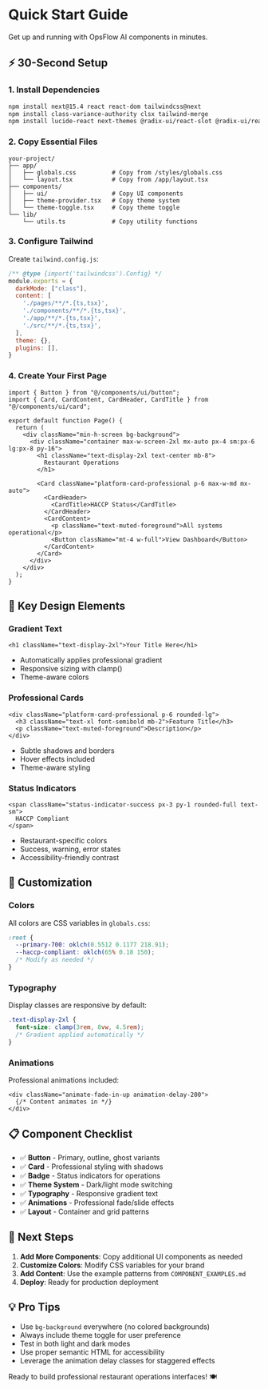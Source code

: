 # Quick Start Guide

Get up and running with OpsFlow AI components in minutes.

## ⚡ 30-Second Setup

### 1. Install Dependencies
```bash
npm install next@15.4 react react-dom tailwindcss@next
npm install class-variance-authority clsx tailwind-merge
npm install lucide-react next-themes @radix-ui/react-slot @radix-ui/react-dropdown-menu
```

### 2. Copy Essential Files
```
your-project/
├── app/
│   ├── globals.css          # Copy from /styles/globals.css
│   └── layout.tsx           # Copy from /app/layout.tsx
├── components/
│   ├── ui/                  # Copy UI components
│   ├── theme-provider.tsx   # Copy theme system
│   └── theme-toggle.tsx     # Copy theme toggle
└── lib/
    └── utils.ts             # Copy utility functions
```

### 3. Configure Tailwind
Create `tailwind.config.js`:
```javascript
/** @type {import('tailwindcss').Config} */
module.exports = {
  darkMode: ["class"],
  content: [
    './pages/**/*.{ts,tsx}',
    './components/**/*.{ts,tsx}',
    './app/**/*.{ts,tsx}',
    './src/**/*.{ts,tsx}',
  ],
  theme: {},
  plugins: [],
}
```

### 4. Create Your First Page
```tsx
import { Button } from "@/components/ui/button";
import { Card, CardContent, CardHeader, CardTitle } from "@/components/ui/card";

export default function Page() {
  return (
    <div className="min-h-screen bg-background">
      <div className="container max-w-screen-2xl mx-auto px-4 sm:px-6 lg:px-8 py-16">
        <h1 className="text-display-2xl text-center mb-8">
          Restaurant Operations
        </h1>
        
        <Card className="platform-card-professional p-6 max-w-md mx-auto">
          <CardHeader>
            <CardTitle>HACCP Status</CardTitle>
          </CardHeader>
          <CardContent>
            <p className="text-muted-foreground">All systems operational</p>
            <Button className="mt-4 w-full">View Dashboard</Button>
          </CardContent>
        </Card>
      </div>
    </div>
  );
}
```

## 🎨 Key Design Elements

### Gradient Text
```tsx
<h1 className="text-display-2xl">Your Title Here</h1>
```
- Automatically applies professional gradient
- Responsive sizing with clamp()
- Theme-aware colors

### Professional Cards
```tsx
<div className="platform-card-professional p-6 rounded-lg">
  <h3 className="text-xl font-semibold mb-2">Feature Title</h3>
  <p className="text-muted-foreground">Description</p>
</div>
```
- Subtle shadows and borders
- Hover effects included
- Theme-aware styling

### Status Indicators
```tsx
<span className="status-indicator-success px-3 py-1 rounded-full text-sm">
  HACCP Compliant
</span>
```
- Restaurant-specific colors
- Success, warning, error states
- Accessibility-friendly contrast

## 🔧 Customization

### Colors
All colors are CSS variables in `globals.css`:
```css
:root {
  --primary-700: oklch(0.5512 0.1177 218.91);
  --haccp-compliant: oklch(65% 0.18 150);
  /* Modify as needed */
}
```

### Typography
Display classes are responsive by default:
```css
.text-display-2xl {
  font-size: clamp(3rem, 8vw, 4.5rem);
  /* Gradient applied automatically */
}
```

### Animations
Professional animations included:
```tsx
<div className="animate-fade-in-up animation-delay-200">
  {/* Content animates in */}
</div>
```

## 📋 Component Checklist

- ✅ **Button** - Primary, outline, ghost variants
- ✅ **Card** - Professional styling with shadows
- ✅ **Badge** - Status indicators for operations
- ✅ **Theme System** - Dark/light mode switching
- ✅ **Typography** - Responsive gradient text
- ✅ **Animations** - Professional fade/slide effects
- ✅ **Layout** - Container and grid patterns

## 🚀 Next Steps

1. **Add More Components**: Copy additional UI components as needed
2. **Customize Colors**: Modify CSS variables for your brand
3. **Add Content**: Use the example patterns from `COMPONENT_EXAMPLES.md`
4. **Deploy**: Ready for production deployment

## 💡 Pro Tips

- Use `bg-background` everywhere (no colored backgrounds)
- Always include theme toggle for user preference
- Test in both light and dark modes
- Use proper semantic HTML for accessibility
- Leverage the animation delay classes for staggered effects

Ready to build professional restaurant operations interfaces! 🍽️